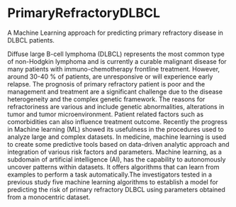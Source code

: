 # PrimaryRefractoryDLBCL
A Machine Learning approach for predicting primary refractory disease in DLBCL patients. 

Diffuse large B-cell lymphoma (DLBCL) represents the most common type of non-Hodgkin lymphoma and is currently a curable malignant disease for many patients with immuno-chemotherapy frontline treatment. However, around 30-40 % of patients, are unresponsive or will experience early relapse. The prognosis of primary refractory patient is poor and the management and treatment are a significant challenge due to the disease heterogeneity and the complex genetic framework. The reasons for refractoriness are various and include genetic abnormalities, alterations in tumor and tumor microenvironment. Patient related factors such as comorbidities can also influence treatment outcome. Recently the progress in Machine learning (ML) showed its usefulness in the procedures used to analyze large and complex datasets. In medicine, machine learning is used to create some predictive tools based on data-driven analytic approach and integration of various risk factors and parameters. Machine learning, as a subdomain of artificial intelligence (AI), has the capability to autonomously uncover patterns within datasets. It offers algorithms that can learn from examples to perform a task automatically.The investigators tested in a previous study five machine learning algorithms to establish a model for predicting the risk of primary refractory DLBCL using parameters obtained from a monocentric dataset.
